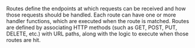 Routes define the endpoints at which requests can be received and how those requests should be handled. Each route can have one or more handler functions, which are executed when the route is matched. Routes are defined by associating HTTP methods (such as GET, POST, PUT, DELETE, etc.) with URL paths, along with the logic to execute when those routes are hit.